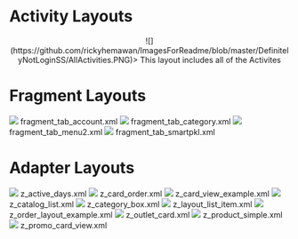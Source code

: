 # Activity Layouts
<p align="center">
  ![](https://github.com/rickyhemawan/ImagesForReadme/blob/master/DefinitelyNotLoginSS/AllActivities.PNG)>
This layout includes all of the Activites

# Fragment Layouts
![](https://github.com/rickyhemawan/ImagesForReadme/blob/master/DefinitelyNotLoginSS/FragmentTabAccount.PNG)
fragment_tab_account.xml
![](https://github.com/rickyhemawan/ImagesForReadme/blob/master/DefinitelyNotLoginSS/FragmentTabCategory.PNG)
fragment_tab_category.xml
![](https://github.com/rickyhemawan/ImagesForReadme/blob/master/DefinitelyNotLoginSS/FragmentTabMenu2.PNG)
fragment_tab_menu2.xml
![](https://github.com/rickyhemawan/ImagesForReadme/blob/master/DefinitelyNotLoginSS/FragmentTabSmartPKL.PNG)
fragment_tab_smartpkl.xml
# Adapter Layouts
![](https://github.com/rickyhemawan/ImagesForReadme/blob/master/DefinitelyNotLoginSS/zActiveDays.PNG)
z_active_days.xml
![](https://github.com/rickyhemawan/ImagesForReadme/blob/master/DefinitelyNotLoginSS/zCardOrder.PNG)
z_card_order.xml
![](https://github.com/rickyhemawan/ImagesForReadme/blob/master/DefinitelyNotLoginSS/zCardViewExample.PNG)
z_card_view_example.xml
![](https://github.com/rickyhemawan/ImagesForReadme/blob/master/DefinitelyNotLoginSS/zCatalogList.PNG)
z_catalog_list.xml
![](https://github.com/rickyhemawan/ImagesForReadme/blob/master/DefinitelyNotLoginSS/zCategoryBox.PNG)
z_category_box.xml
![](https://github.com/rickyhemawan/ImagesForReadme/blob/master/DefinitelyNotLoginSS/zLayoutListItem.PNG)
z_layout_list_item.xml
![](https://github.com/rickyhemawan/ImagesForReadme/blob/master/DefinitelyNotLoginSS/zOrderLayoutExample.PNG)
z_order_layout_example.xml
![](https://github.com/rickyhemawan/ImagesForReadme/blob/master/DefinitelyNotLoginSS/zOutletCard.PNG)
z_outlet_card.xml
![](https://github.com/rickyhemawan/ImagesForReadme/blob/master/DefinitelyNotLoginSS/zProductSimple.PNG)
z_product_simple.xml
![](https://github.com/rickyhemawan/ImagesForReadme/blob/master/DefinitelyNotLoginSS/zPromoCardView.PNG)
z_promo_card_view.xml
